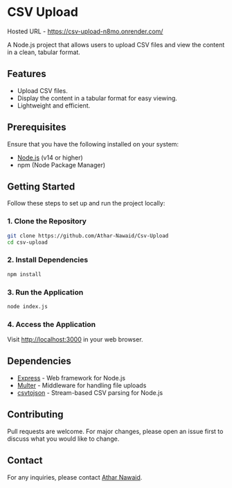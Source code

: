 # CSV Upload

Hosted URL - https://csv-upload-n8mo.onrender.com/

A Node.js project that allows users to upload CSV files and view the content in a clean, tabular format.

## Features
- Upload CSV files.
- Display the content in a tabular format for easy viewing.
- Lightweight and efficient.

## Prerequisites
Ensure that you have the following installed on your system:
- [Node.js](https://nodejs.org/) (v14 or higher)
- npm (Node Package Manager)

## Getting Started
Follow these steps to set up and run the project locally:

### 1. Clone the Repository
```bash
git clone https://github.com/Athar-Nawaid/Csv-Upload
cd csv-upload
```

### 2. Install Dependencies
```bash
npm install
```

### 3. Run the Application
```bash
node index.js
```

### 4. Access the Application
Visit [http://localhost:3000](http://localhost:3000) in your web browser.





## Dependencies
- [Express](https://expressjs.com/) - Web framework for Node.js
- [Multer](https://github.com/expressjs/multer) - Middleware for handling file uploads
- [csvtojson](https://www.npmjs.com/package/csvtojson) - Stream-based CSV parsing for Node.js



## Contributing
Pull requests are welcome. For major changes, please open an issue first to discuss what you would like to change.

## Contact
For any inquiries, please contact [Athar Nawaid](mailto:atharnawid7@gmail.com).
